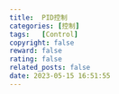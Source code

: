 ```yaml
---
title:  PID控制
categories: [控制]
tags:   [Control]
copyright: false
reward: false
rating: false
related_posts: false
date: 2023-05-15 16:51:55
---
```




## 
